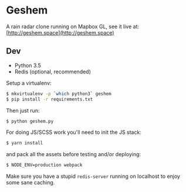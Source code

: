 # Geshem

A rain radar clone running on Mapbox GL, see it live at: [http://geshem.space](http://geshem.space)

## Dev

 - Python 3.5
 - Redis (optional, recommended)

Setup a virtualenv:

```bash
$ mkvirtualenv -p `which python3` geshem
$ pip install -r requirements.txt
```

Then just run:

```bash
$ python geshem.py
```

For doing JS/SCSS work you'll need to init the JS stack:

```bash
$ yarn install 
```

and pack all the assets before testing and/or deploying:

```bash
$ NODE_ENV=production webpack
```

Make sure you have a stupid `redis-server` running on localhost to enjoy some sane caching.
